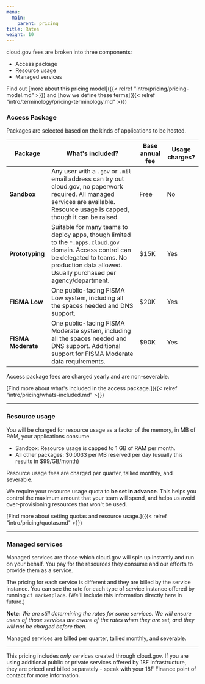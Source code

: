 ```yaml
---
menu:
  main:
    parent: pricing
title: Rates
weight: 10
---
```


cloud.gov fees are broken into three components:

- Access package
- Resource usage
- Managed services

Find out [more about this pricing model]({{< relref "intro/pricing/pricing-model.md" >}}) and [how we define these terms]({{< relref "intro/terminology/pricing-terminology.md" >}})

### Access Package

Packages are selected based on the kinds of applications to be hosted.

| Package | What's included? | Base annual fee | Usage charges? |
| --- | --- | --- | --- |
| **Sandbox** | Any user with a `.gov` or `.mil` email address can try out cloud.gov, no paperwork required. All managed services are available. Resource usage is capped, though it can be raised. | Free | No |
| **Prototyping** | Suitable for many teams to deploy apps, though limited to the `*.apps.cloud.gov` domain. Access control can be delegated to teams. No production data allowed. Usually purchased per agency/department. | $15K | Yes |
| **FISMA Low** | One public-facing FISMA Low system, including all the spaces needed and DNS support. | $20K | Yes |
| **FISMA Moderate** | One public-facing FISMA Moderate system, including all the spaces needed and DNS support. Additional support for FISMA Moderate data requirements. | $90K | Yes |

Access package fees are charged yearly and are non-severable.

[Find more about what's included in the access package.]({{< relref "intro/pricing/whats-included.md" >}})

---

### Resource usage

You will be charged for resource usage as a factor of the memory, in MB of RAM, your applications consume.

- Sandbox: Resource usage is capped to 1 GB of RAM per month.
- All other packages: $0.0033 per MB reserved per day (usually this results in $99/GB/month)

Resource usage fees are charged per quarter, tallied monthly, and severable.

We require your resource usage quota to **be set in advance**. This helps you control the maximum amount that your team will spend, and helps us avoid over-provisioning resources that won't be used.

[Find more about setting quotas and resource usage.]({{< relref "intro/pricing/quotas.md" >}})

---

### Managed services

Managed services are those which cloud.gov will spin up instantly and run on your behalf. You pay for the resources they consume and our efforts to provide them as a service.

The pricing for each service is different and they are billed by the service instance. You can see the rate for each type of service instance offered by running `cf marketplace`. (We'll include this information directly here in future.)

**Note:** *We are still determining the rates for some services. We will ensure users of those services are aware of the rates when they are set, and they will not be charged before then.*

Managed services are billed per quarter, tallied monthly, and severable.

---

This pricing includes _only_ services created through cloud.gov. If you are using additional public or private services offered by 18F Infrastructure, they are priced and billed separately - speak with your 18F Finance point of contact for more information.

<!--
TODO
---

- Create buildpack page with list and compliance trade-offs
- Link to terminology page
- Add examples
-->
